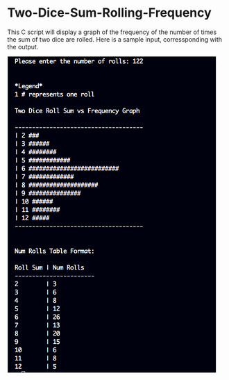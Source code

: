 # Two-Dice-Sum-Rolling-Frequency
This C script will display a graph of the frequency of the number of times the sum of two dice are rolled.
Here is a sample input, corressponding with the output.


<img src = "images/SampleOutput.png">
